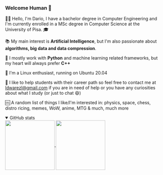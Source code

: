 ### Welcome Human 🤖

<!--
**DWarez/DWarez** is a ✨ _special_ ✨ repository because its `README.md` (this file) appears on your GitHub profile.

Here are some ideas to get you started:

- 🔭 I’m currently working on ...
- 🌱 I’m currently learning ...
- 👯 I’m looking to collaborate on ...
- 🤔 I’m looking for help with ...
- 💬 Ask me about ...
- 📫 How to reach me: ...
- 😄 Pronouns: ...
- ⚡ Fun fact: ...
-->
🙋‍♂️ Hello, I'm Dario, I have a bachelor degree in Computer Engineering and I'm currently enrolled in a MSc degree in Computer Science at the University of Pisa. 🎓

📚 My main interest is **Artificial Intelligence**, but I'm also passionate about **algorithms, big data and data compression**.

🔨 I mostly work with **Python** and machine learning related frameworks, but my heart will always prefer **C++**

🐧 I'm a Linux enthusiast, running on Ubuntu 20.04

📧 I like to help students with their career path so feel free to contact me at ldwarezl@gmail.com if you are in need of help or you have any curiosities about what I study (or just to chat 😄)

🆒 A random list of things I like/I'm interested in: physics, space, chess, distro ricing, memes, WoW, anime, MTG & much, much more

<!-- GitHub stats -->
<details open>
  <summary>GitHub stats</summary>
  <div>
    <a href="https://github.com/anuraghazra/github-readme-stats">
      <img align="center" height=160 src="https://github-readme-stats.vercel.app/api?username=DWarez&count_private=false&show_icons=true&theme=dark">
    </a>
    <a href="https://github.com/anuraghazra/github-readme-stats">
      <img align="center" height=160 src="https://github-readme-stats.vercel.app/api/top-langs/?username=DWarez&hide=jupyter%20notebook&layout=compact&langs_count=10&theme=dark">
    </a>
  </div>
</details>
